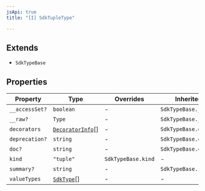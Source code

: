 ```yaml
---
jsApi: true
title: "[I] SdkTupleType"

---
```

## Extends

- `SdkTypeBase`

## Properties

| Property | Type | Overrides | Inherited from |
| ------ | ------ | ------ | ------ |
| `__accessSet?` | `boolean` | - | `SdkTypeBase.__accessSet` |
| `__raw?` | `Type` | - | `SdkTypeBase.__raw` |
| `decorators` | [`DecoratorInfo`](DecoratorInfo.md)[] | - | `SdkTypeBase.decorators` |
| `deprecation?` | `string` | - | `SdkTypeBase.deprecation` |
| `doc?` | `string` | - | `SdkTypeBase.doc` |
| `kind` | `"tuple"` | `SdkTypeBase.kind` | - |
| `summary?` | `string` | - | `SdkTypeBase.summary` |
| `valueTypes` | [`SdkType`](../type-aliases/SdkType.md)[] | - | - |
